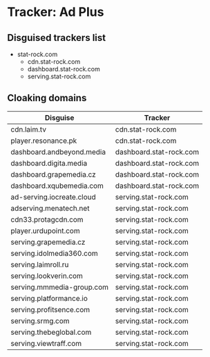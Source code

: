 # Tracker: Ad Plus

## Disguised trackers list

* stat-rock.com
    * cdn.stat-rock.com
    * dashboard.stat-rock.com
    * serving.stat-rock.com

## Cloaking domains

| Disguise | Tracker |
| ---- | ---- |
| cdn.laim.tv | cdn.stat-rock.com |
| player.resonance.pk | cdn.stat-rock.com |
| dashboard.andbeyond.media | dashboard.stat-rock.com |
| dashboard.digita.media | dashboard.stat-rock.com |
| dashboard.grapemedia.cz | dashboard.stat-rock.com |
| dashboard.xqubemedia.com | dashboard.stat-rock.com |
| ad-serving.iocreate.cloud | serving.stat-rock.com |
| adserving.menatech.net | serving.stat-rock.com |
| cdn33.protagcdn.com | serving.stat-rock.com |
| player.urdupoint.com | serving.stat-rock.com |
| serving.grapemedia.cz | serving.stat-rock.com |
| serving.idolmedia360.com | serving.stat-rock.com |
| serving.laimroll.ru | serving.stat-rock.com |
| serving.lookverin.com | serving.stat-rock.com |
| serving.mmmedia-group.com | serving.stat-rock.com |
| serving.platformance.io | serving.stat-rock.com |
| serving.profitsence.com | serving.stat-rock.com |
| serving.srmg.com | serving.stat-rock.com |
| serving.thebeglobal.com | serving.stat-rock.com |
| serving.viewtraff.com | serving.stat-rock.com |